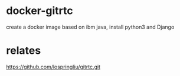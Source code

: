 # docker-gitrtc
create a docker image based on ibm java, install python3 and Django

# relates
https://github.com/lospringliu/gitrtc.git
